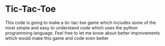 # Tic-Tac-Toe
This code is going to make a tic-tac-toe game which includes some of the most simple and easy to understand code which uses the python programming language. Feel free to let me know about better improvements which would make this game and code even better
